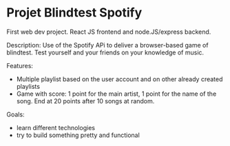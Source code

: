 # Projet Blindtest Spotify

First web dev project.
React JS frontend and node.JS/express backend.

Description:
Use of the Spotify APi to deliver a browser-based game of blindtest.
Test yourself and your friends on your knowledge of music.

Features:

- Multiple playlist based on the user account and on other already created playlists
- Game with score: 1 point for the main artist, 1 point for the name of the song. End at 20 points after 10 songs at random.

Goals:

- learn different technologies
- try to build something pretty and functional
